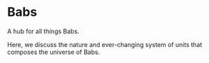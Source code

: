 # Babs
A hub for all things Babs.

Here, we discuss the nature and ever-changing system of units that composes the universe of Babs.
